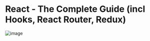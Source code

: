 # React - The Complete Guide (incl Hooks, React Router, Redux)
![image](https://user-images.githubusercontent.com/103274587/186240694-8cee5dd9-87da-4a20-b68c-e092c5018932.png)
